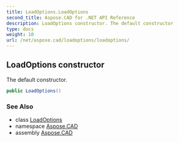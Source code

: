 ```yaml
---
title: LoadOptions.LoadOptions
second_title: Aspose.CAD for .NET API Reference
description: LoadOptions constructor. The default constructor
type: docs
weight: 10
url: /net/aspose.cad/loadoptions/loadoptions/
---
```

## LoadOptions constructor

The default constructor.

```csharp
public LoadOptions()
```

### See Also

* class [LoadOptions](../)
* namespace [Aspose.CAD](../../../aspose.cad/)
* assembly [Aspose.CAD](../../../)


